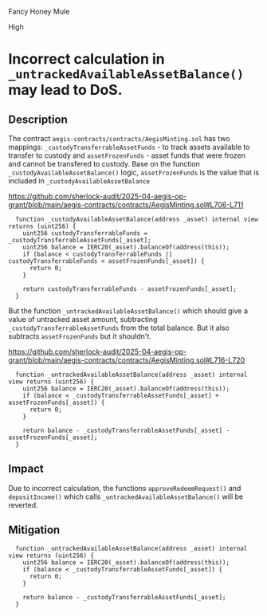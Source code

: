Fancy Honey Mule

High

# Incorrect calculation in `_untrackedAvailableAssetBalance()` may lead to DoS.

## Description

The contract `aegis-contracts/contracts/AegisMinting.sol` has two mappings: `_custodyTransferrableAssetFunds` - to track assets available to transfer to custody and `assetFrozenFunds` - asset funds that were frozen and cannot be transfered to custody. Base on the function `_custodyAvailableAssetBalance()` logic, `assetFrozenFunds` is the value that is included in  `_custodyAvailableAssetBalance`

https://github.com/sherlock-audit/2025-04-aegis-op-grant/blob/main/aegis-contracts/contracts/AegisMinting.sol#L706-L711
```solidity
  function _custodyAvailableAssetBalance(address _asset) internal view returns (uint256) {
    uint256 custodyTransferrableFunds = _custodyTransferrableAssetFunds[_asset];
    uint256 balance = IERC20(_asset).balanceOf(address(this));
    if (balance < custodyTransferrableFunds || custodyTransferrableFunds < assetFrozenFunds[_asset]) {
      return 0;
    }

    return custodyTransferrableFunds - assetFrozenFunds[_asset];
  }
```

But the function `_untrackedAvailableAssetBalance()` which should give a value of untracked asset amount, subtracting `_custodyTransferrableAssetFunds` from the total balance. But it also subtracts `assetFrozenFunds` but it shouldn't.

https://github.com/sherlock-audit/2025-04-aegis-op-grant/blob/main/aegis-contracts/contracts/AegisMinting.sol#L716-L720
```solidity
  function _untrackedAvailableAssetBalance(address _asset) internal view returns (uint256) {
    uint256 balance = IERC20(_asset).balanceOf(address(this));
    if (balance < _custodyTransferrableAssetFunds[_asset] + assetFrozenFunds[_asset]) {
      return 0;
    }

    return balance - _custodyTransferrableAssetFunds[_asset] - assetFrozenFunds[_asset];
  }

```


## Impact

Due to incorrect calculation, the functions `approveRedeemRequest()` and `depositIncome()` which calls `_untrackedAvailableAssetBalance()` will be reverted.



## Mitigation

```solidity
  function _untrackedAvailableAssetBalance(address _asset) internal view returns (uint256) {
    uint256 balance = IERC20(_asset).balanceOf(address(this));
    if (balance < _custodyTransferrableAssetFunds[_asset]) {
      return 0;
    }

    return balance - _custodyTransferrableAssetFunds[_asset];
  }
```

